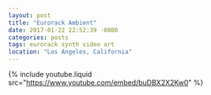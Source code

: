 ```yaml
---
layout: post
title: "Eurorack Ambient"
date: 2017-01-22 22:52:39 -0800
categories: posts
tags: eurorack synth video art
location: "Los Angeles, California"
---
```


{% include youtube.liquid src="https://www.youtube.com/embed/buDBX2X2Kw0" %}

